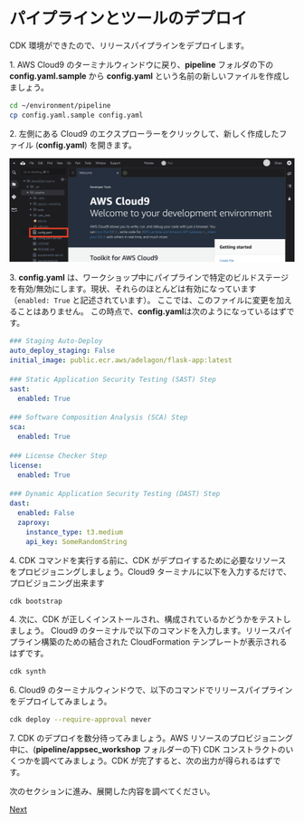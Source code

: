 # パイプラインとツールのデプロイ

CDK 環境ができたので、リリースパイプラインをデプロイします。

1\. AWS Cloud9 のターミナルウィンドウに戻り、**pipeline** フォルダの下の **config.yaml.sample** から **config.yaml** という名前の新しいファイルを作成しましょう。

```bash
cd ~/environment/pipeline
cp config.yaml.sample config.yaml
```

2\. 左側にある Cloud9 のエクスプローラーをクリックして、新しく作成したファイル (**config.yaml**) を開きます。

<img src="/static/images/module2/02_configure-cdk.png">

3\. **config.yaml** は、ワークショップ中にパイプラインで特定のビルドステージを有効/無効にします。現状、それらのほとんどは有効になっています（`enabled: True` と記述されています）。 ここでは、このファイルに変更を加えることはありません。 この時点で、**config.yaml**は次のようになっているはずです。

```yaml
### Staging Auto-Deploy
auto_deploy_staging: False
initial_image: public.ecr.aws/adelagon/flask-app:latest

### Static Application Security Testing (SAST) Step
sast:
  enabled: True

### Software Composition Analysis (SCA) Step
sca:
  enabled: True

### License Checker Step
license:
  enabled: True

### Dynamic Application Security Testing (DAST) Step
dast:
  enabled: False
  zaproxy:
    instance_type: t3.medium
    api_key: SomeRandomString
```

4\. CDK コマンドを実行する前に、CDK がデプロイするために必要なリソース をプロビジョニングしましょう。Cloud9 ターミナルに以下を入力するだけで、プロビジョニング出来ます

```bash
cdk bootstrap
```

4\. 次に、CDK が正しくインストールされ、構成されているかどうかをテストしましょう。 Cloud9 のターミナルで以下のコマンドを入力します。リリースパイプライン構築のための結合された CloudFormation テンプレートが表示されるはずです。

```bash
cdk synth
```

6\. Cloud9 のターミナルウィンドウで、以下のコマンドでリリースパイプラインをデプロイしてみましょう。

```bash
cdk deploy --require-approval never
```

7\. CDK のデプロイを数分待ってみましょう。AWS リソースのプロビジョニング中に、(**pipeline/appsec_workshop** フォルダーの下) CDK コンストラクトのいくつかを調べてみましょう。CDK が完了すると、次の出力が得られるはずです。

次のセクションに進み、展開した内容を調べてください。

[Next](../module3/README.md)
